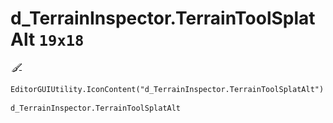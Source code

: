 # d_TerrainInspector.TerrainToolSplatAlt `19x18`
<img src="/img/d_TerrainInspector.TerrainToolSplatAlt.png" width=19 height=18>

``` CSharp
EditorGUIUtility.IconContent("d_TerrainInspector.TerrainToolSplatAlt")
```
```
d_TerrainInspector.TerrainToolSplatAlt
```
